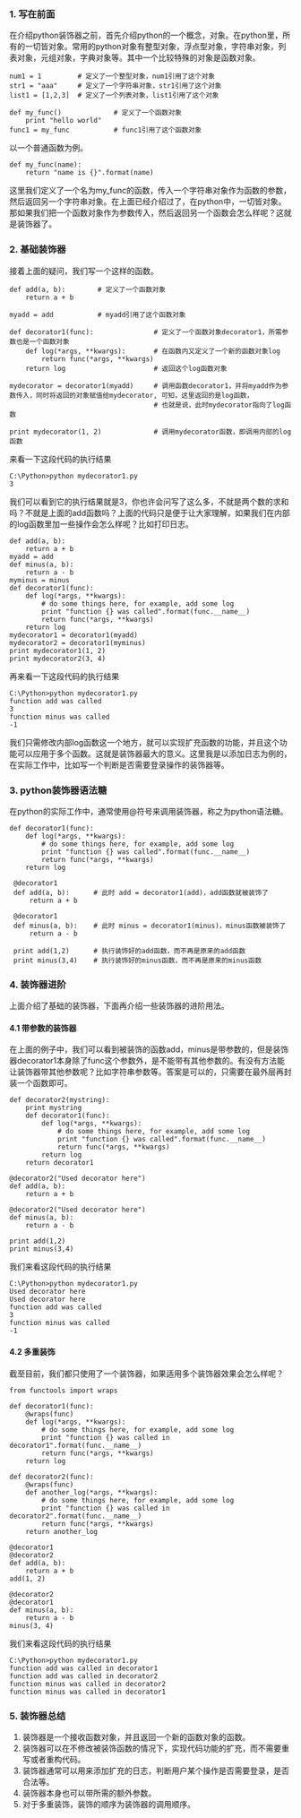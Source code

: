 ### 1. 写在前面  ###

在介绍python装饰器之前，首先介绍python的一个概念，对象。在python里，所有的一切皆对象。常用的python对象有整型对象，浮点型对象，字符串对象，列表对象，元组对象，字典对象等。其中一个比较特殊的对象是函数对象。

    num1 = 1         # 定义了一个整型对象，num1引用了这个对象
    str1 = "aaa"     # 定义了一个字符串对象，str1引用了这个对象
    list1 = [1,2,3]  # 定义了一个列表对象，list1引用了这个对象
    
    def my_func()             # 定义了一个函数对象
        print "hello world"   
    func1 = my_func           # func1引用了这个函数对象

以一个普通函数为例。
    
    def my_func(name):
        return "name is {}".format(name)

这里我们定义了一个名为my_func的函数，传入一个字符串对象作为函数的参数，然后返回另一个字符串对象。在上面已经介绍过了，在python中，一切皆对象。那如果我们把一个函数对象作为参数传入，然后返回另一个函数会怎么样呢？这就是装饰器了。


### 2. 基础装饰器  ###

接着上面的疑问，我们写一个这样的函数。
    
    def add(a, b):        # 定义了一个函数对象
        return a + b
    
    myadd = add           # myadd引用了这个函数对象

    def decorator1(func):               # 定义了一个函数对象decorator1，所需参数也是一个函数对象
        def log(*args, **kwargs):       # 在函数内又定义了一个新的函数对象log
            return func(*args, **kwargs)
        return log                      # 返回这个log函数对象
    
    mydecorator = decorator1(myadd)     # 调用函数decorator1，并将myadd作为参数传入，同时将返回的对象赋值给mydecorator, 可知，这里返回的是log函数，
                                        # 也就是说，此时mydecorator指向了log函数
    
    print mydecorator(1, 2)             # 调用mydecorator函数，即调用内部的log函数

来看一下这段代码的执行结果
    
    C:\Python>python mydecorator1.py
    3

我们可以看到它的执行结果就是3，你也许会问写了这么多，不就是两个数的求和吗？不就是上面的add函数吗？上面的代码只是便于让大家理解，如果我们在内部的log函数里加一些操作会怎么样呢？比如打印日志。

    def add(a, b):
        return a + b
    myadd = add
    def minus(a, b):
        return a - b
    myminus = minus
    def decorator1(func):
        def log(*args, **kwargs):
            # do some things here, for example, add some log
            print "function {} was called".format(func.__name__)
            return func(*args, **kwargs)
        return log
    mydecorator1 = decorator1(myadd)
    mydecorator2 = decorator1(myminus)
    print mydecorator1(1, 2)
    print mydecorator2(3, 4)

再来看一下这段代码的执行结果

    C:\Python>python mydecorator1.py
    function add was called
    3
    function minus was called
    -1

我们只需修改内部log函数这一个地方，就可以实现扩充函数的功能，并且这个功能可以应用于多个函数。这就是装饰器最大的意义。这里我是以添加日志为例的，在实际工作中，比如写一个判断是否需要登录操作的装饰器等。


### 3. python装饰器语法糖  ###
在python的实际工作中，通常使用@符号来调用装饰器，称之为python语法糖。
    
    def decorator1(func):
        def log(*args, **kwargs):
            # do some things here, for example, add some log
            print "function {} was called".format(func.__name__)
            return func(*args, **kwargs)
        return log

     @decorator1
     def add(a, b):      # 此时 add = decorator1(add)，add函数就被装饰了
         return a + b
     
     @decorator1
     def minus(a, b):    # 此时 minus = decorator1(minus)，minus函数被装饰了
         return a - b

     print add(1,2)      # 执行装饰好的add函数，而不再是原来的add函数
     print minus(3,4)    # 执行装饰好的minus函数，而不再是原来的minus函数


### 4. 装饰器进阶  ###

上面介绍了基础的装饰器，下面再介绍一些装饰器的进阶用法。

#### 4.1 带参数的装饰器  ####

在上面的例子中，我们可以看到被装饰的函数add，minus是带参数的，但是装饰器decorator1本身除了func这个参数外，是不能带有其他参数的。有没有方法能让装饰器带其他参数呢？比如字符串参数等。答案是可以的，只需要在最外层再封装一个函数即可。
    
    def decorator2(mystring):
        print mystring
        def decorator1(func):
            def log(*args, **kwargs):
                # do some things here, for example, add some log
                print "function {} was called".format(func.__name__)
                return func(*args, **kwargs)
            return log
        return decorator1

    @decorator2("Used decorator here")
    def add(a, b):
        return a + b

    @decorator2("Used decorator here")
    def minus(a, b):
        return a - b

    print add(1,2)
    print minus(3,4)


我们来看这段代码的执行结果

    C:\Python>python mydecorator1.py
    Used decorator here
    Used decorator here
    function add was called
    3
    function minus was called
    -1

#### 4.2 多重装饰  ####

截至目前，我们都只使用了一个装饰器，如果适用多个装饰器效果会怎么样呢？

    from functools import wraps
    
    def decorator1(func):
        @wraps(func)
        def log(*args, **kwargs):
            # do some things here, for example, add some log
            print "function {} was called in decorator1".format(func.__name__)
            return func(*args, **kwargs)
        return log
    
    def decorator2(func):
        @wraps(func)
        def another_log(*args, **kwargs):
            # do some things here, for example, add some log
            print "function {} was called in decorator2".format(func.__name__)
            return func(*args, **kwargs)
        return another_log
    
    @decorator1
    @decorator2
    def add(a, b):
        return a + b
    add(1, 2)

    @decorator2
    @decorator1
    def minus(a, b):
        return a - b
    minus(3, 4)

我们来看这段代码的执行结果
    
    C:\Python>python mydecorator1.py
    function add was called in decorator1
    function add was called in decorator2
    function minus was called in decorator2
    function minus was called in decorator1


### 5. 装饰器总结  ###

1. 装饰器是一个接收函数对象，并且返回一个新的函数对象的函数。
2. 装饰器可以在不修改被装饰函数的情况下，实现代码功能的扩充，而不需要重写或者重构代码。
3. 装饰器通常可以用来添加扩充的日志，判断用户某个操作是否需要登录，是否合法等。
4. 装饰器本身也可以带所需的额外参数。
5. 对于多重装饰，装饰的顺序为装饰器的调用顺序。

